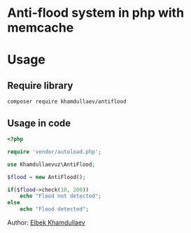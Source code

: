 # Anti-flood system in php with memcache

# Usage

## Require library

```shell
composer require khamdullaev/antiflood
```

## Usage in code
```php
<?php

require 'vendor/autoload.php';

use Khamdullaevuz\AntiFlood;

$flood = new AntiFlood();

if($flood->check(10, 200))
    echo "Flood not detected";
else
    echo "Flood detected";

```

Author: [Elbek Khamdullaev](https://khamdullaev.uz)
